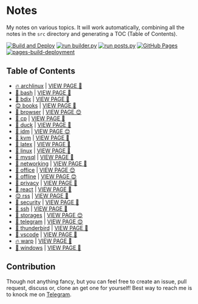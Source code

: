 # Notes

My notes on various topics. It will work automatically, combining all the notes in the `src` directory and generating a TOC (Table of Contents).

[![Build and Deploy](https://github.com/SharafatKarim/notes/actions/workflows/action.yml/badge.svg)](https://github.com/SharafatKarim/notes/actions/workflows/action.yml)
[![run builder.py](https://github.com/SharafatKarim/notes/actions/workflows/action.yml/badge.svg)](https://github.com/SharafatKarim/notes/actions/workflows/action.yml)
[![run posts.py](https://github.com/SharafatKarim/notes/actions/workflows/posts.yml/badge.svg)](https://github.com/SharafatKarim/notes/actions/workflows/posts.yml)
[![GitHub Pages](https://github.com/SharafatKarim/notes/actions/workflows/gh-pages.yml/badge.svg)](https://github.com/SharafatKarim/notes/actions/workflows/gh-pages.yml)
[![pages-build-deployment](https://github.com/SharafatKarim/notes/actions/workflows/pages/pages-build-deployment/badge.svg)](https://github.com/SharafatKarim/notes/actions/workflows/pages/pages-build-deployment)


## Table of Contents

- [🔥 archlinux](src/archlinux.md) | <a href='https://sharafat.is-a.dev/notes/archlinux' target='_blank'>VIEW PAGE 🌟</a>
- [🚀 bash](src/bash.md) | <a href='https://sharafat.is-a.dev/notes/bash' target='_blank'>VIEW PAGE 🌈</a>
- [🤖 bdix](src/bdix.md) | <a href='https://sharafat.is-a.dev/notes/bdix' target='_blank'>VIEW PAGE 🌟</a>
- [😊 books](src/books.md) | <a href='https://sharafat.is-a.dev/notes/books' target='_blank'>VIEW PAGE 🍕</a>
- [🚀 browser](src/browser.md) | <a href='https://sharafat.is-a.dev/notes/browser' target='_blank'>VIEW PAGE 😊</a>
- [🌈 cp](src/cp.md) | <a href='https://sharafat.is-a.dev/notes/cp' target='_blank'>VIEW PAGE 🚀</a>
- [🚀 duck](src/duck.md) | <a href='https://sharafat.is-a.dev/notes/duck' target='_blank'>VIEW PAGE 👾</a>
- [👾 idm](src/idm.md) | <a href='https://sharafat.is-a.dev/notes/idm' target='_blank'>VIEW PAGE 😊</a>
- [🌟 kvm](src/kvm.md) | <a href='https://sharafat.is-a.dev/notes/kvm' target='_blank'>VIEW PAGE 🚀</a>
- [🌟 latex](src/latex.md) | <a href='https://sharafat.is-a.dev/notes/latex' target='_blank'>VIEW PAGE 🍕</a>
- [🌈 linux](src/linux.md) | <a href='https://sharafat.is-a.dev/notes/linux' target='_blank'>VIEW PAGE 🎸</a>
- [👾 mysql](src/mysql.md) | <a href='https://sharafat.is-a.dev/notes/mysql' target='_blank'>VIEW PAGE 🤖</a>
- [🎸 networking](src/networking.md) | <a href='https://sharafat.is-a.dev/notes/networking' target='_blank'>VIEW PAGE 🤖</a>
- [🍕 office](src/office.md) | <a href='https://sharafat.is-a.dev/notes/office' target='_blank'>VIEW PAGE 😊</a>
- [🎸 offline](src/offline.md) | <a href='https://sharafat.is-a.dev/notes/offline' target='_blank'>VIEW PAGE 😊</a>
- [🍕 privacy](src/privacy.md) | <a href='https://sharafat.is-a.dev/notes/privacy' target='_blank'>VIEW PAGE 🚀</a>
- [🌈 react](src/react.md) | <a href='https://sharafat.is-a.dev/notes/react' target='_blank'>VIEW PAGE 🌈</a>
- [😊 rss](src/rss.md) | <a href='https://sharafat.is-a.dev/notes/rss' target='_blank'>VIEW PAGE 🚀</a>
- [🌟 security](src/security.md) | <a href='https://sharafat.is-a.dev/notes/security' target='_blank'>VIEW PAGE 🚀</a>
- [🍕 ssh](src/ssh.md) | <a href='https://sharafat.is-a.dev/notes/ssh' target='_blank'>VIEW PAGE 🎸</a>
- [👾 storages](src/storages.md) | <a href='https://sharafat.is-a.dev/notes/storages' target='_blank'>VIEW PAGE 😊</a>
- [🎉 telegram](src/telegram.md) | <a href='https://sharafat.is-a.dev/notes/telegram' target='_blank'>VIEW PAGE 😊</a>
- [🚀 thunderbird](src/thunderbird.md) | <a href='https://sharafat.is-a.dev/notes/thunderbird' target='_blank'>VIEW PAGE 🤖</a>
- [🌟 vscode](src/vscode.md) | <a href='https://sharafat.is-a.dev/notes/vscode' target='_blank'>VIEW PAGE 🎸</a>
- [🔥 warp](src/warp.md) | <a href='https://sharafat.is-a.dev/notes/warp' target='_blank'>VIEW PAGE 🍕</a>
- [🎉 windows](src/windows.md) | <a href='https://sharafat.is-a.dev/notes/windows' target='_blank'>VIEW PAGE 🌟</a>

## Contribution

Though not anything fancy, but you can feel free to create an issue, pull request, discuss or, clone an get one for yourself!
Best way to reach me is to knock me on [Telegram](https://t.me/SharafatKarim).

